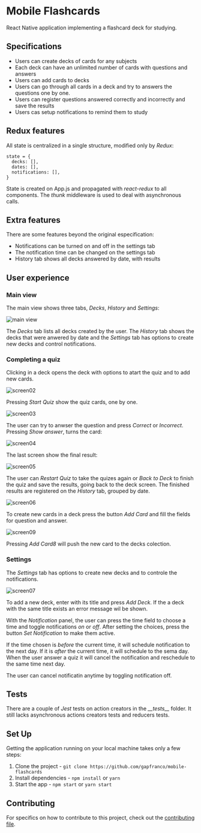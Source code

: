 # Mobile Flashcards

React Native application implementing a flashcard deck for studying.

## Specifications

- Users can create decks of cards for any subjects
- Each deck can have an unlimited number of cards with questions and answers
- Users can add cards to decks
- Users can go through all cards in a deck and try to answers the questions one by one.
- Users can register questions answered correctly and incorrectly and save the results
- Users cas setup notifications to remind them to study

## Redux features

All state is centralized in a single structure, modified only by *Redux*:

```
state = {
  decks: [],
  dates: [],
  notifications: [],
}
```

State is created on App.js and propagated with *react-redux* to all components. The *thunk* middleware
is used to deal with asynchronous calls.

## Extra features

There are some features beyond the original especification:

- Notifications can be turned on and off in the settings tab
- The notification time can be changed on the settings tab
- History tab shows all decks answered by date, with results

## User experience

### Main view

The main view shows three tabs, *Decks*, *History* and *Settings*:

![main view](/images/screen01.png)

The *Decks* tab lists all decks created by the user. The *History* tab shows the decks that were 
anwered by date and the *Settings* tab has options to create new decks and control notifications.

### Completing a quiz

Clicking in a deck opens the deck with options to atart the quiz and to add new cards.

![screen02](/images/screen02.png)

Pressing *Start Quiz* show the quiz cards, one by one. 

![screen03](/images/screen03.png)

The user can try to anwser the question and press *Correct* or *Incorrect*.
Pressing *Show answer*, turns the card:

![screen04](/images/screen04.png)

The last screen show the final result:

![screen05](/images/screen05.png)

The user can *Restart Quiz* to take the quizes again or *Back to Deck* to finish the quiz
and save the results, going back to the deck screen. The finished results are registered
on the *History* tab, grouped by date.

![screen06](/images/screen06.png)

To create new cards in a deck press the button *Add Card* and fill the fields for question and answer.

![screen09](/images/screen09.png)

Pressing *Add Card8* will push the new card to the decks colection.

### Settings

The *Settings* tab has options to create new decks and to controle the notifications.

![screen07](/images/screen07.png)

To add a new deck, enter with its title and press *Add Deck*. If the a deck with the same title
exists an error message wil be shown.

With the *Notification* panel, the user can press the time field to choose a time and toggle
notifications *on* or *off*. After setting the choices, press the button *Set Notification* to
make them active. 

If the time chosen is *before* the current time, it will schedule notification to the next day.
If it is *after* the current time, it will schedule to the sema day. When the user answer 
a quiz it will cancel the notification and reschedule to the same time next day.

The user can cancel notificatin anytime by toggling notification off.


## Tests

There are a couple of *Jest* tests on action creators in the *\_\_tests\_\_* folder. It still lacks
asynchronous actions creators tests and reducers tests.

## Set Up

Getting the application running on your local machine takes only a few steps:

1. Clone the project - `git clone https://github.com/gapfranco/mobile-flashcards`
2. Install dependencies - `npm install` or `yarn`
4. Start the app - `npm start` or `yarn start`

## Contributing

For specifics on how to contribute to this project, check out the [contributing file](CONTRIBUTING.md).